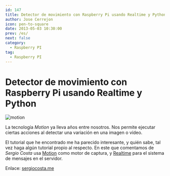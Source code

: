 ```yaml
---
id: 147
title: Detector de movimiento con Raspberry Pi usando Realtime y Python
author: Jose Cerrejon
icon: pen-to-square
date: 2013-05-03 10:30:00
prev: /es/
next: false
category:
  - Raspberry PI
tag:
  - Raspberry PI
---
```


# Detector de movimiento con Raspberry Pi usando Realtime y Python

![motion](/images/motiond.jpg)

La tecnología *Motion* ya lleva años entre nosotros. Nos permite ejecutar ciertas acciones al detectar una variación en una imagen o vídeo.

El tutorial que he encontrado me ha parecido interesante, y quién sabe, tal vez haga algún tutorial propio al respecto. En este que comentamos de *Sergio Costa* usa [Motion](http://www.lavrsen.dk/foswiki/bin/view/Motion/WebHome) como motor de captura, y [Realtime](http://www.xrtml.org/) para el sistema de mensajes en el servidor.

Enlace: [sergiocosta.me](http://sergiocosta.me/post/49453141093/raspberrypi-motion-detector-realtime-python)

